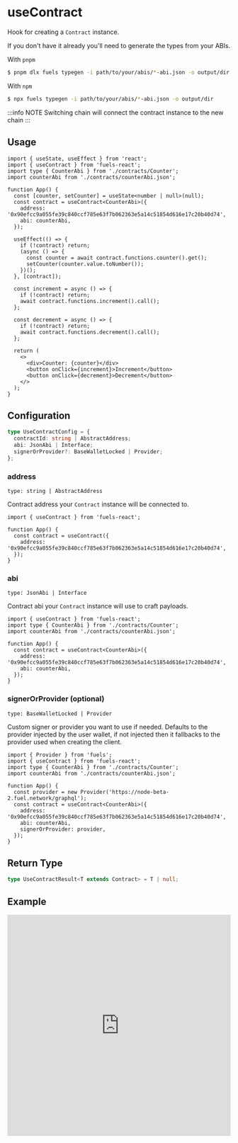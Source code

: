 # useContract

Hook for creating a `Contract` instance.

If you don't have it already you'll need to generate the types from your ABIs.

With `pnpm`

```bash
$ pnpm dlx fuels typegen -i path/to/your/abis/*-abi.json -o output/dir
```

With `npm`

```bash
$ npx fuels typegen -i path/to/your/abis/*-abi.json -o output/dir
```

:::info NOTE
Switching chain will connect the contract instance to the new chain
:::

## Usage

```tsx
import { useState, useEffect } from 'react';
import { useContract } from 'fuels-react';
import type { CounterAbi } from './contracts/Counter';
import counterAbi from './contracts/counterAbi.json';

function App() {
  const [counter, setCounter] = useState<number | null>(null);
  const contract = useContract<CounterAbi>({
    address: '0x90efcc9a055fe39c840ccf785e63f7b062363e5a14c51854d616e17c20b40d74',
    abi: counterAbi,
  });

  useEffect(() => {
    if (!contract) return;
    (async () => {
      const counter = await contract.functions.counter().get();
      setCounter(counter.value.toNumber());
    })();
  }, [contract]);

  const increment = async () => {
    if (!contract) return;
    await contract.functions.increment().call();
  };

  const decrement = async () => {
    if (!contract) return;
    await contract.functions.decrement().call();
  };

  return (
    <>
      <div>Counter: {counter}</div>
      <button onClick={increment}>Increment</button>
      <button onClick={decrement}>Decrement</button>
    </>
  );
}
```

## Configuration

```ts
type UseContractConfig = {
  contractId: string | AbstractAddress;
  abi: JsonAbi | Interface;
  signerOrProvider?: BaseWalletLocked | Provider;
};
```

### address

`type: string | AbstractAddress`

Contract address your `Contract` instance will be connected to.

```tsx {5}
import { useContract } from 'fuels-react';

function App() {
  const contract = useContract({
    address: '0x90efcc9a055fe39c840ccf785e63f7b062363e5a14c51854d616e17c20b40d74',
  });
}
```

### abi

`type: JsonAbi | Interface`

Contract abi your `Contract` instance will use to craft payloads.

```tsx {2,3,6,8}
import { useContract } from 'fuels-react';
import type { CounterAbi } from './contracts/Counter';
import counterAbi from './contracts/counterAbi.json';

function App() {
  const contract = useContract<CounterAbi>({
    address: '0x90efcc9a055fe39c840ccf785e63f7b062363e5a14c51854d616e17c20b40d74',
    abi: counterAbi,
  });
}
```

### signerOrProvider (optional)

`type: BaseWalletLocked | Provider`

Custom signer or provider you want to use if needed. Defaults to the provider injected by the user wallet, if not injected then it fallbacks to the provider used when creating the client.

```tsx {1,7,11}
import { Provider } from 'fuels';
import { useContract } from 'fuels-react';
import type { CounterAbi } from './contracts/Counter';
import counterAbi from './contracts/counterAbi.json';

function App() {
  const provider = new Provider('https://node-beta-2.fuel.network/graphql');
  const contract = useContract<CounterAbi>({
    address: '0x90efcc9a055fe39c840ccf785e63f7b062363e5a14c51854d616e17c20b40d74',
    abi: counterAbi,
    signerOrProvider: provider,
  });
}
```

## Return Type

```ts
type UseContractResult<T extends Contract> = T | null;
```

## Example

<iframe frameborder="0" width="100%" height="500px" src="https://stackblitz.com/github/0xYami/fuels-react/tree/main/examples/contracts/contract?embed=1&file=src/App.tsx&hideNavigation=1&hideDevTools=true&terminalHeight=0&ctl=1"></iframe>
